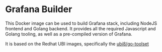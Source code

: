 # Grafana Builder

This Docker image can be used to build Grafana stack, including NodeJS frontend and Golang backend.
It provides all the required Javascript and Golang tooling, as well as a pre-compiled version of Grafana.

It is based on the Redhat UBI images, specifically the [ubi8/go-toolset](https://catalog.redhat.com/software/containers/ubi8/go-toolset)
